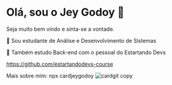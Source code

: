 # Olá, sou o Jey Godoy 👋

Seja muito bem vindo e sinta-se a vontade.

🔭 Sou estudante de Análise e Desenvolvimento de Sistemas

🌱 Também estudo Back-end com o pessoal do Estartando Devs

https://github.com/estartandodevs-course

Mais sobre mim: npx cardjeygodoy
![cardgit copy](https://user-images.githubusercontent.com/104098119/176238503-a6836905-fb2b-4b7a-ae78-c37546fc353f.png)
